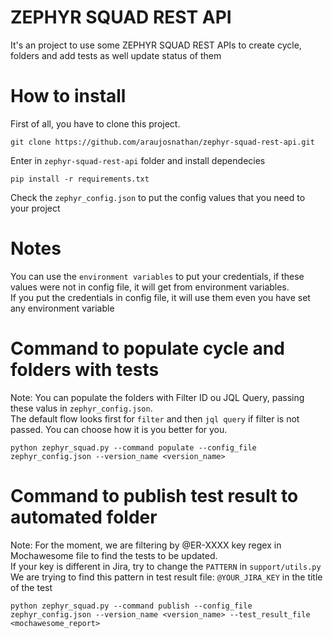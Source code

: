 # ZEPHYR SQUAD REST API

It's an project to use some ZEPHYR SQUAD REST APIs to create cycle, folders and add tests as well update status of them</br>

# How to install

First of all, you have to clone this project.</br>

```
git clone https://github.com/araujosnathan/zephyr-squad-rest-api.git
```

Enter in `zephyr-squad-rest-api` folder and install dependecies

```
pip install -r requirements.txt
```

Check the `zephyr_config.json` to put the config values that you need to your project<br>

# Notes

You can use the `environment variables` to put your credentials, if these values were not in config file, it will get from environment variables.<br>
If you put the credentials in config file, it will use them even you have set any environment variable

# Command to populate cycle and folders with tests

Note: You can populate the folders with Filter ID ou JQL Query, passing these valus in `zephyr_config.json`. <br>
The default flow looks first for `filter` and then `jql query` if filter is not passed. You can choose how it is you better for you.

```
python zephyr_squad.py --command populate --config_file zephyr_config.json --version_name <version_name>
```

# Command to publish test result to automated folder

Note: For the moment, we are filtering by @ER-XXXX key regex in Mochawesome file to find the tests to be updated.<br>
If your key is different in Jira, try to change the `PATTERN` in `support/utils.py`
We are trying to find this pattern in test result file: `@YOUR_JIRA_KEY` in the title of the test

```
python zephyr_squad.py --command publish --config_file zephyr_config.json --version_name <version_name> --test_result_file <mochawesome_report>
```

